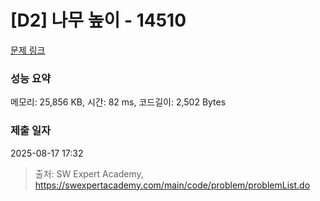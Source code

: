 # [D2] 나무 높이 - 14510 

[문제 링크](https://swexpertacademy.com/main/code/problem/problemDetail.do?contestProbId=AYFofW8qpXYDFAR4) 

### 성능 요약

메모리: 25,856 KB, 시간: 82 ms, 코드길이: 2,502 Bytes

### 제출 일자

2025-08-17 17:32



> 출처: SW Expert Academy, https://swexpertacademy.com/main/code/problem/problemList.do